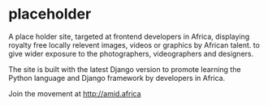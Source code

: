 # placeholder
A place holder site, targeted at frontend developers in Africa, displaying royalty free locally relevent images, videos or graphics by African talent. to give wider exposure to the photographers, videographers and designers.

The site is built with the latest Django version to promote learning the Python language and Django framework by developers in Africa.

Join the movement at http://amid.africa
